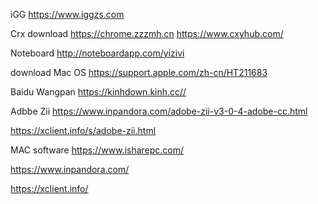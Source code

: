 iGG 
https://www.iggzs.com

Crx download 
https://chrome.zzzmh.cn https://www.cxyhub.com/

Noteboard 
http://noteboardapp.com/yizivi


download Mac OS 
https://support.apple.com/zh-cn/HT211683

Baidu Wangpan 
https://kinhdown.kinh.cc//


Adbbe Zii
https://www.inpandora.com/adobe-zii-v3-0-4-adobe-cc.html

https://xclient.info/s/adobe-zii.html


MAC software
https://www.isharepc.com/

https://www.inpandora.com/

https://xclient.info/
